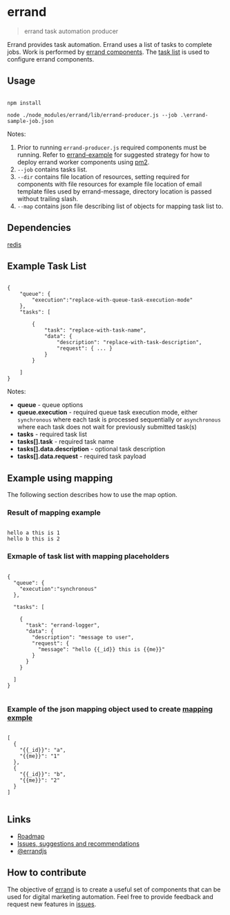 # errand
> errand task automation producer

Errand provides task automation. Errand uses a list of tasks to complete jobs. Work is performed by [errand components](https://www.npmjs.com/search?q=keywords:errand&page=1&ranking=optimal). The [task list](https://github.com/errandjs/errand#example-task-list) is used to configure errand components.

## Usage

```

npm install

node ./node_modules/errand/lib/errand-producer.js --job .\errand-sample-job.json

```
Notes:

1. Prior to running `errand-producer.js` required components must be running. Refer to [errand-example](https://github.com/errandjs/errand-example) for suggested strategy for how to deploy errand worker components using [pm2](http://pm2.keymetrics.io/).
2. `--job` contains tasks list.
3. `--dir` contains file location of resources, setting required for components with file resources for example file location of email template files used by errand-message, directory location is passed without trailing slash.
4. `--map` contains json file describing list of objects for mapping task list to.


## Dependencies

[redis](http://redis.io/)


## Example Task List

```

{
	"queue": {
		"execution":"replace-with-queue-task-execution-mode"
	},
	"tasks": [

		{
			"task": "replace-with-task-name",
			"data": {
				"description": "replace-with-task-description",
				"request": { ... }
			}
		}

	]
}

```

Notes:

* **queue** - queue options
* **queue.execution** - required queue task execution mode, either `synchronous` where each task is processed sequentially or `asynchronous` where each task does not wait for previously submitted task(s)
* **tasks** - required task list
* **tasks[].task** - required task name
* **tasks[].data.description** - optional task description
* **tasks[].data.request** - required task payload

## Example using mapping

The following section describes how to use the map option.

### Result of mapping example

```

hello a this is 1
hello b this is 2

```

### Exmaple of task list with mapping placeholders

```

{
  "queue": {
    "execution":"synchronous"
  },

  "tasks": [

    {
      "task": "errand-logger",
      "data": {
        "description": "message to user",
        "request": {
          "message": "hello {{_id}} this is {{me}}"
        }
      }
    }

  ]
}


```

### Example of the json mapping object used to create [mapping exmple](#result-of-mapping-example)

```

[
  {
    "{{_id}}": "a",
    "{{me}}": "1"
  },
  {
    "{{_id}}": "b",
    "{{me}}": "2"
  }
]


```

## Links

* [Roadmap](https://trello.com/b/GHzcBJvL/roadmap)
* [Issues, suggestions and recommendations](https://github.com/errandjs/errand/issues)
* [@errandjs](https://twitter.com/errandjs)

## How to contribute

The objective of [errand](https://github.com/errandjs/errand) is to create a useful set of components that can be used for digital marketing automation. Feel free to provide feedback and request new features in [issues](https://github.com/errandjs/errand-logger/issues). 
